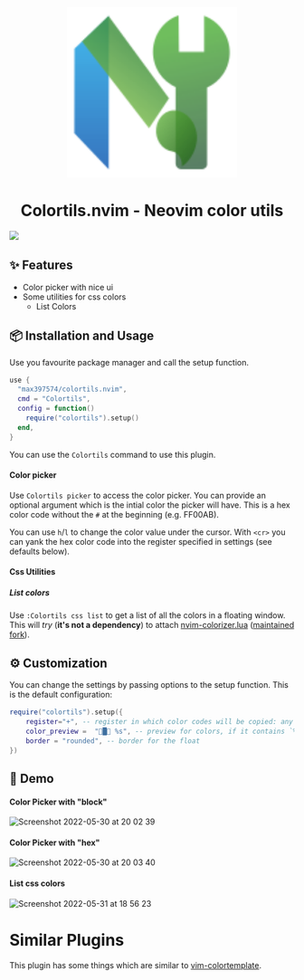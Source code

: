 <div align="center">

<img src="res/colortils.svg" width=300>

# Colortils.nvim - Neovim color utils

</div>

<img src=https://user-images.githubusercontent.com/81827001/172020187-8011c927-13b4-4f75-b0c3-e76117136416.gif width="500"/>

## ✨ Features
- Color picker with nice ui
- Some utilities for css colors
    - List Colors

## 📦 Installation and Usage

Use you favourite package manager and call the setup function.
```lua
use {
  "max397574/colortils.nvim",
  cmd = "Colortils",
  config = function()
    require("colortils").setup()
  end,
}
```

You can use the `Colortils` command to use this plugin.

#### Color picker
Use `Colortils picker` to access the color picker.
You can provide an optional argument which is the intial color the picker will have.
This is a hex color code without the `#` at the beginning (e.g. FF00AB).

You can use `h`/`l` to change the color value under the cursor.
With `<cr>` you can yank the hex color code into the register specified in settings (see defaults below).

#### Css Utilities
##### List colors
Use `:Colortils css list` to get a list of all the colors in a floating window.
This will *try* (**it's not a dependency**) to attach [nvim-colorizer.lua](https://github.com/norcalli/nvim-colorizer.lua) ([maintained fork](https://github.com/xiyaowong/nvim-colorizer.lua)).

## ⚙️ Customization
You can change the settings by passing options to the setup function.
This is the default configuration:
```lua
require("colortils").setup({
    register="+", -- register in which color codes will be copied: any register
    color_preview =  "█ %s", -- preview for colors, if it contains `%s` this will be replaced with a hex color code of the color
    border = "rounded", -- border for the float
})
```

## 👀 Demo

#### Color Picker with "block"

![Screenshot 2022-05-30 at 20 02 39](https://user-images.githubusercontent.com/81827001/171042127-6b7fe7f3-a95e-4ce7-b1ea-8026d3c03805.png)


#### Color Picker with "hex"

![Screenshot 2022-05-30 at 20 03 40](https://user-images.githubusercontent.com/81827001/171042234-295e9bbf-d093-491c-98e8-c753f23f6dd1.png)

#### List css colors

![Screenshot 2022-05-31 at 18 56 23](https://user-images.githubusercontent.com/81827001/171230907-313fddc8-29e6-4b97-a842-8ea69ed5b6d5.png)

# Similar Plugins
This plugin has some things which are similar to [vim-colortemplate](https://github.com/lifepillar/vim-colortemplate).
